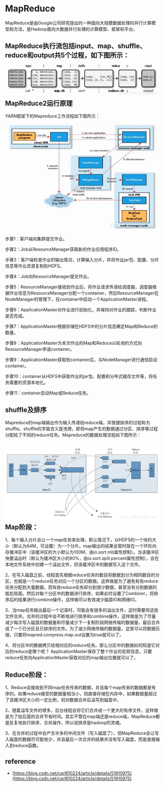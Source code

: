 # MapReduce

MapReduce是由Google公司研究提出的一种面向大规模数据处理的并行计算模型和方法，是Hadoop面向大数据并行处理的计算模型、框架和平台。

## MapReduce执行流包括input、map、shuffle、reduce和output共5个过程，如下图所示： ![](../../.gitbook/assets/mapreduce.png)MapReduce2运行原理

YARN框架下的Mapreduce工作流程如下图所示：

![](../../.gitbook/assets/mapreduce2.png)

步骤1：客户端向集群提交作业。

步骤2：Job从ResourceManager获取新的作业应用程序ID。

步骤3：客户端检查作业的输出情况，计算输入分片，并将作业jar包、配置、分片信息等作业资源复制到HDFS。

步骤4：Job向ResourceManager提交作业。

步骤5：ResourceManager接收到作业后，将作业请求传递给调度器，调度器根据作业信息为ResourceManager分配一个container，然后ResourceManager在NodeManager的管理下，在container中启动一个ApplicationMaster进程。

步骤6：ApplicationMaster对作业进行初始化，并保持对作业的跟踪，判断作业是否完成。

步骤7：ApplicationMaster根据存储在HDFS中的分片信息确定Map和Reduce的数量。

步骤8：ApplicationMaster为本次作业的Map和Reduce以轮询的方式向ResourceManager申请container。

步骤9：ApplicationMaster获取到container后，与NodeManager进行通信启动container。

步骤10：container从HDFS中获取作业的jar包、配置和分布式缓存文件等，将任务需要的资源本地化。

步骤11：container启动Map或Reduce任务。

## shuffle及排序

Mapreduce的map端输出作为输入传递给reduce端，并按键排序的过程称为shuffle。shuffle的字面含义是洗牌，即将map产生的数据通过分区、排序等过程分配给了不同的reduce任务。Mapreduce的数据处理流程如下图所示：

## ![](../../.gitbook/assets/shuffle.png) Map阶段：

1、每个输入分片会让一个map任务来处理，默认情况下，以HDFS的一个块的大小（默认为64M，可设置）为一个分片。map输出的结果会暂时放在一个环形内存缓冲区中（该缓冲区的大小默认为100M，由io.sort.mb属性控制）。当该缓冲区快要溢出时（默认为缓冲区大小的80%，由io.sort.spill.percent属性控制），会在本地文件系统中创建一个溢出文件，将该缓冲区中的数据写入这个文件。

2、在写入磁盘之前，线程首先根据reduce任务的数目将数据划分为相同数目的分区，也就是一个reduce任务对应一个分区的数据。这样做是为了避免有些reduce任务分配到大量数据，而有些reduce任务却分到很少数据，甚至没有分到数据的尴尬局面。然后对每个分区中的数据进行排序，如果此时设置了Combiner，将排序后的结果进行combine操作，这样做可以有效减少磁盘IO和网络IO。

3、当map任务输出最后一个记录时，可能会有很多的溢出文件，这时需要将这些文件合并。合并的过程中会不断地进行排序和combine操作，这样做是为了尽量减少每次写入磁盘的数据量和尽量减少下一复制阶段网络传输的数据量。最后合并成了一个已分区且已排序的文件。为了减少网络传输的数据量，这里可以将数据压缩，只要将mapred.compress.map.out设置为true就可以了。

4、将分区中的数据拷贝给相对应的reduce任务。那么分区中的数据如何知道它对应的reduce是哪个呢？ ApplicationMaster保存了整个作业的宏观信息，只要reduce任务向ApplicationMaster获取对应的map输出位置就可以了。

## Reduce阶段：

1、Reduce会接收到不同map任务传来的数据，并且每个map传来的数据都是有序的。如果reduce接受的数据量相当小，则直接存储在内存中，如果数据量超过了该缓冲区大小的一定比例，则对数据合并后溢写到磁盘中。

2、随着溢写文件的增多，后台线程会将它们合并成一个更大的有序文件，这样做是为了给后面的合并节省时间。其实不管在map端还是reduce端，MapReduce都是反复地执行排序、合并操作，所以说排序是hadoop的灵魂。

3、在合并的过程中会产生许多的中间文件（写入磁盘了），但MapReduce会让写入磁盘的数据尽可能地少，并且最后一次合并的结果并没有写入磁盘，而是直接输入到reduce函数。

## reference

* [https://blog.csdn.net/carl810224/article/details/51910975](https://blog.csdn.net/carl810224/article/details/51910975) 

